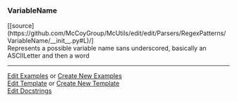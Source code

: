 ### <a id="McUtils.Parsers.RegexPatterns.VariableName">VariableName</a> 
<div class="docs-source-link" markdown="1">
[[source](https://github.com/McCoyGroup/McUtils/edit/edit/Parsers/RegexPatterns/VariableName/__init__.py#L)/]
</div>
Represents a possible variable name sans underscored, basically an ASCIILetter and then a word



___

[Edit Examples](https://github.com/McCoyGroup/McUtils/edit/edit/ci/examples/McUtils/Parsers/RegexPatterns/VariableName.md) or 
[Create New Examples](https://github.com/McCoyGroup/McUtils/new/edit/?filename=ci/examples/McUtils/Parsers/RegexPatterns/VariableName.md) <br/>
[Edit Template](https://github.com/McCoyGroup/McUtils/edit/edit/ci/docs/McUtils/Parsers/RegexPatterns/VariableName.md) or 
[Create New Template](https://github.com/McCoyGroup/McUtils/new/edit/?filename=ci/docs/templates/McUtils/Parsers/RegexPatterns/VariableName.md) <br/>
[Edit Docstrings](https://github.com/McCoyGroup/McUtils/edit/edit/Parsers/RegexPatterns/VariableName/__init__.py#L?message=Update%20Docs)

